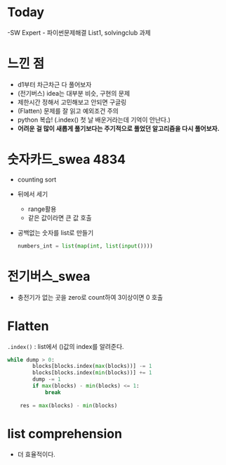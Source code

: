 # Today

-SW Expert - 파이썬문제해결 List1, solvingclub 과제

# 느낀 점

- d1부터 차근차근 다 풀어보자
- (전기버스) idea는 대부분 비슷, 구현의 문제
- 제한시간 정해서 고민해보고 안되면 구글링
- (Flatten) 문제를 잘 읽고 예외조건 주의
- python 복습! (.index() 첫 날 배운거라는데 기억이 안난다.)
- **어려운 걸 많이 새롭게 풀기보다는 주기적으로 풀었던 알고리즘을 다시 풀어보자.**

# 숫자카드_swea 4834

- counting sort

- 뒤에서 세기

  - range활용
  - 같은 값이라면 큰 값 호출

- 공백없는 숫자를 list로 만들기
  
  ```python
  numbers_int = list(map(int, list(input())))
  ```

# 전기버스_swea 

- 충전기가 없는 곳을 zero로 count하여 3이상이면 0 호출

# Flatten

`.index()` : list에서 ()값의 index를 알려준다. 

```python
while dump > 0:
        blocks[blocks.index(max(blocks))] -= 1
        blocks[blocks.index(min(blocks))] += 1
        dump -= 1
        if max(blocks) - min(blocks) <= 1:
            break
            
    res = max(blocks) - min(blocks)
```

# list comprehension

- 더 효율적이다.